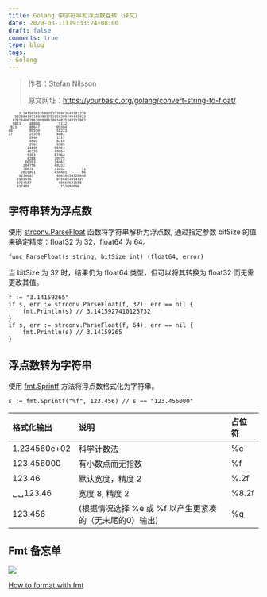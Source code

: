 ```yaml
---
title: Golang 中字符串和浮点数互转（译文）
date: 2020-03-11T19:33:24+08:00
draft: false
comments: true
type: blog
tags: 
- Golang
---
```


> 作者：Stefan Nilsson
> 
> 原文网址：https://yourbasic.org/golang/convert-string-to-float/

<pre style="font-size:50%;line-height:1em;border:0;">     3.141592653589793238462643383279
   5028841971693993751058209749445923
  07816406286208998628034825342117067
  9821    48086         5132
 823      06647        09384
46        09550        58223
17        25359        4081
          2848         1117
          4502         8410
          2701         9385
         21105        55964
         46229        48954
         9303         81964
         4288         10975
        66593         34461
       284756         48233
       78678          31652        71
      2019091         456485       66
     9234603           48610454326648
    2133936            0726024914127
    3724587             00660631558
    817488               152092096
</pre>

## 字符串转为浮点数
使用 [strconv.ParseFloat](https://golang.org/pkg/strconv/#ParseFloat "strconv.ParseFloat") 函数将字符串解析为浮点数, 通过指定参数 bitSize 的值来确定精度：float32 为 32，float64 为 64。
```
func ParseFloat(s string, bitSize int) (float64, error)
```
当 bitSize 为 32 时，结果仍为 float64 类型，但可以将其转换为 float32 而无需更改其值。
```
f := "3.14159265"
if s, err := strconv.ParseFloat(f, 32); err == nil {
    fmt.Println(s) // 3.1415927410125732
}
if s, err := strconv.ParseFloat(f, 64); err == nil {
    fmt.Println(s) // 3.14159265
}
```

## 浮点数转为字符串
使用 [fmt.Sprintf](https://golang.org/pkg/fmt/#Sprintf "fmt.Sprintf") 方法将浮点数格式化为字符串。
```
s := fmt.Sprintf("%f", 123.456) // s == "123.456000"
```

|格式化输出|	说明	|占位符|
|:--|:--|:--|
|1.234560e+02|科学计数法|	%e|
|123.456000|有小数点而无指数|   %f|
|123.46|	默认宽度，精度 2	|%.2f|
|␣␣123.46|	宽度 8, 精度 2	|%8.2f|
|123.456|	(根据情况选择 %e 或 %f 以产生更紧凑的（无末尾的0）输出)	|%g|


## Fmt 备忘单
![](http://oss.yuguo.im/blog/202003/format-thumb.jpg)

[How to format with fmt](https://yourbasic.org/golang/fmt-printf-reference-cheat-sheet/ "How to format with fmt")